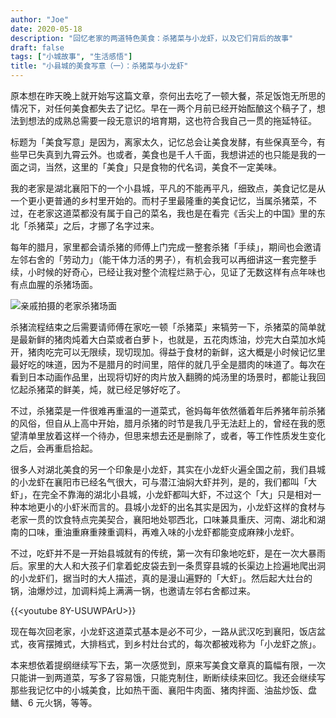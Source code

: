 ```yaml
---
author: "Joe"
date: 2020-05-18
description: "回忆老家的两道特色美食：杀猪菜与小龙虾，以及它们背后的故事"
draft: false
tags: ["小城故事", "生活感悟"]
title: "小县城的美食写意（一）：杀猪菜与小龙虾"
---
```


原本想在昨天晚上就开始写这篇文章，奈何出去吃了一顿大餐，茶足饭饱无所思的情况下，对任何美食都失去了记忆。早在一两个月前已经开始酝酿这个稿子了，想法到想法的成熟总需要一段无意识的培育期，这也符合我自己一贯的拖延特征。

标题为「美食写意」是因为，离家太久，记忆总会让美食发酵，有些保真至今，有些早已失真到九霄云外。也或者，美食也是千人千面，我想讲述的也只能是我的一面之词，当然，这里的「美食」只是食物的代名词，美食不一定美味。

我的老家是湖北襄阳下的一个小县城，平凡的不能再平凡，细致点，美食记忆是从一个更小更普通的乡村里开始的。而村子里最隆重的美食记忆，当属杀猪菜，不过，在老家这道菜都没有属于自己的菜名，我也是在看完《舌尖上的中国》里的东北「杀猪菜」之后，才挪了名字过来。

每年的腊月，家里都会请杀猪的师傅上门完成一整套杀猪「手续」，期间也会邀请左邻右舍的「劳动力」（能干体力活的男子），有机会我可以再细讲这一套完整手续，小时候的好奇心，已经让我对整个流程烂熟于心，见证了无数这样有点年味也有点血腥的杀猪场面。

![亲戚拍摄的老家杀猪场面](/images/posts/hometown-food-memories-part1-pork-and-crayfish/killing-pig-scene.webp)

杀猪流程结束之后需要请师傅在家吃一顿「杀猪菜」来犒劳一下，杀猪菜的简单就是最新鲜的猪肉炖着大白菜或者白萝卜，也就是，五花肉炼油，炒完大白菜加水炖开，猪肉吃完可以无限续，现切现加。得益于食材的新鲜，这大概是小时候记忆里最好吃的味道，因为不是腊月的时间里，陪伴的就几乎全是腊肉的味道了。每次在看到日本动画作品里，出现将切好的肉片放入翻腾的炖汤里的场景时，都能让我回忆起杀猪菜的鲜美，炖，就已经足够好吃了。

不过，杀猪菜是一件很难再重温的一道菜式，爸妈每年依然循着年后养猪年前杀猪的风俗，但自从上高中开始，腊月杀猪的时节是我几乎无法赶上的，曾经在我的愿望清单里放着这样一个待办，但思来想去还是删除了，或者，等工作性质发生变化之后，会再重启拾起。

很多人对湖北美食的另一个印象是小龙虾，其实在小龙虾火遍全国之前，我们县城的小龙虾在襄阳市已经名气很大，可与潜江油焖大虾并列，是的，我们都叫「大虾」，在完全不靠海的湖北小县城，小龙虾都叫大虾，不过这个「大」只是相对一种本地更小的小虾米而言的。县城小龙虾的出名其实是因为，小龙虾这样的食材与老家一贯的饮食特点完美契合，襄阳地处鄂西北，口味兼具重庆、河南、湖北和湖南的口味，重油重麻重辣重调料，再难入味的小龙虾都能变成麻辣小龙虾。

不过，吃虾并不是一开始县城就有的传统，第一次有印象地吃虾，是在一次大暴雨后。家里的大人和大孩子们拿着蛇皮袋去到一条贯穿县城的长渠边上捡遍地爬出洞的小龙虾们，据当时的大人描述，真的是漫山遍野的「大虾」。然后起大灶台的锅，油爆炒过，加调料炖上满满一锅，也邀请左邻右舍都过来。

{{<youtube 8Y-USUWPArU>}}

现在每次回老家，小龙虾这道菜式基本是必不可少，一路从武汉吃到襄阳，饭店盆式，夜宵摆摊式，大排档式，到乡村灶台式的，每次都被戏称为「小龙虾之旅」。

本来想依着提纲继续写下去，第一次感觉到，原来写美食文章真的篇幅有限，一次只能讲一到两道菜，写多了容易饿，只能克制住，断断续续来回忆。我还会继续写那些我记忆中的小城美食，比如热干面、襄阳牛肉面、猪肉拌面、油盐炒饭、盘鳝、6 元火锅，等等。